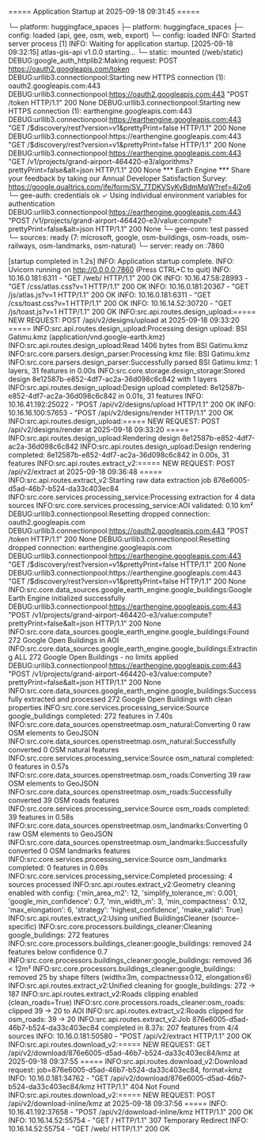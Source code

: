 ===== Application Startup at 2025-09-18 09:31:45 =====

└─ platform: huggingface_spaces
├─ platform: huggingface_spaces
├─ config: loaded (api, gee, osm, web, export)
└─ config: loaded
INFO:     Started server process [1]
INFO:     Waiting for application startup.
[2025-09-18 09:32:15] atlas-gis-api v1.0.0 starting...
└─ static: mounted (/web/static)
DEBUG:google_auth_httplib2:Making request: POST https://oauth2.googleapis.com/token
DEBUG:urllib3.connectionpool:Starting new HTTPS connection (1): oauth2.googleapis.com:443
DEBUG:urllib3.connectionpool:https://oauth2.googleapis.com:443 "POST /token HTTP/1.1" 200 None
DEBUG:urllib3.connectionpool:Starting new HTTPS connection (1): earthengine.googleapis.com:443
DEBUG:urllib3.connectionpool:https://earthengine.googleapis.com:443 "GET /$discovery/rest?version=v1&prettyPrint=false HTTP/1.1" 200 None
DEBUG:urllib3.connectionpool:https://earthengine.googleapis.com:443 "GET /$discovery/rest?version=v1&prettyPrint=false HTTP/1.1" 200 None
DEBUG:urllib3.connectionpool:https://earthengine.googleapis.com:443 "GET /v1/projects/grand-airport-464420-e3/algorithms?prettyPrint=false&alt=json HTTP/1.1" 200 None
*** Earth Engine *** Share your feedback by taking our Annual Developer Satisfaction Survey: https://google.qualtrics.com/jfe/form/SV_7TDKVSyKvBdmMqW?ref=4i2o6
└─ gee-auth: credentials ok
✓ Using individual environment variables for authentication
DEBUG:urllib3.connectionpool:https://earthengine.googleapis.com:443 "POST /v1/projects/grand-airport-464420-e3/value:compute?prettyPrint=false&alt=json HTTP/1.1" 200 None
└─ gee-conn: test passed
└─ sources: ready (7: microsoft, google, osm-buildings, osm-roads, osm-railways, osm-landmarks, osm-natural)
└─ server: ready on :7860

[startup completed in 1.2s]
INFO:     Application startup complete.
INFO:     Uvicorn running on http://0.0.0.0:7860 (Press CTRL+C to quit)
INFO:     10.16.0.181:6311 - "GET /web/ HTTP/1.1" 200 OK
INFO:     10.16.47.58:28993 - "GET /css/atlas.css?v=1 HTTP/1.1" 200 OK
INFO:     10.16.0.181:20367 - "GET /js/atlas.js?v=1 HTTP/1.1" 200 OK
INFO:     10.16.0.181:6311 - "GET /css/toast.css?v=1 HTTP/1.1" 200 OK
INFO:     10.16.14.52:30720 - "GET /js/toast.js?v=1 HTTP/1.1" 200 OK
INFO:src.api.routes.design_upload:===== NEW REQUEST: POST /api/v2/designs/upload at 2025-09-18 09:33:20 =====
INFO:src.api.routes.design_upload:Processing design upload: BSI Gatimu.kmz (application/vnd.google-earth.kmz)
INFO:src.api.routes.design_upload:Read 1406 bytes from BSI Gatimu.kmz
INFO:src.core.parsers.design_parser:Processing kmz file: BSI Gatimu.kmz
INFO:src.core.parsers.design_parser:Successfully parsed BSI Gatimu.kmz: 1 layers, 31 features in 0.00s
INFO:src.core.storage.design_storage:Stored design 8e12587b-e852-4df7-ac2a-36d098c6c842 with 1 layers
INFO:src.api.routes.design_upload:Design upload completed: 8e12587b-e852-4df7-ac2a-36d098c6c842 in 0.01s, 31 features
INFO:     10.16.41.192:25022 - "POST /api/v2/designs/upload HTTP/1.1" 200 OK
INFO:     10.16.16.100:57653 - "POST /api/v2/designs/render HTTP/1.1" 200 OK
INFO:src.api.routes.design_upload:===== NEW REQUEST: POST /api/v2/designs/render at 2025-09-18 09:33:20 =====
INFO:src.api.routes.design_upload:Rendering design 8e12587b-e852-4df7-ac2a-36d098c6c842
INFO:src.api.routes.design_upload:Design rendering completed: 8e12587b-e852-4df7-ac2a-36d098c6c842 in 0.00s, 31 features
INFO:src.api.routes.extract_v2:===== NEW REQUEST: POST /api/v2/extract at 2025-09-18 09:36:48 =====
INFO:src.api.routes.extract_v2:Starting raw data extraction job 876e6005-d5ad-46b7-b524-da33c403ec84
INFO:src.core.services.processing_service:Processing extraction for 4 data sources
INFO:src.core.services.processing_service:AOI validated: 0.10 km²
DEBUG:urllib3.connectionpool:Resetting dropped connection: oauth2.googleapis.com
DEBUG:urllib3.connectionpool:https://oauth2.googleapis.com:443 "POST /token HTTP/1.1" 200 None
DEBUG:urllib3.connectionpool:Resetting dropped connection: earthengine.googleapis.com
DEBUG:urllib3.connectionpool:https://earthengine.googleapis.com:443 "GET /$discovery/rest?version=v1&prettyPrint=false HTTP/1.1" 200 None
DEBUG:urllib3.connectionpool:https://earthengine.googleapis.com:443 "GET /$discovery/rest?version=v1&prettyPrint=false HTTP/1.1" 200 None
INFO:src.core.data_sources.google_earth_engine.google_buildings:Google Earth Engine initialized successfully
DEBUG:urllib3.connectionpool:https://earthengine.googleapis.com:443 "POST /v1/projects/grand-airport-464420-e3/value:compute?prettyPrint=false&alt=json HTTP/1.1" 200 None
INFO:src.core.data_sources.google_earth_engine.google_buildings:Found 272 Google Open Buildings in AOI
INFO:src.core.data_sources.google_earth_engine.google_buildings:Extracting ALL 272 Google Open Buildings - no limits applied
DEBUG:urllib3.connectionpool:https://earthengine.googleapis.com:443 "POST /v1/projects/grand-airport-464420-e3/value:compute?prettyPrint=false&alt=json HTTP/1.1" 200 None
INFO:src.core.data_sources.google_earth_engine.google_buildings:Successfully extracted and processed 272 Google Open Buildings with clean properties
INFO:src.core.services.processing_service:Source google_buildings completed: 272 features in 7.40s
INFO:src.core.data_sources.openstreetmap.osm_natural:Converting 0 raw OSM elements to GeoJSON
INFO:src.core.data_sources.openstreetmap.osm_natural:Successfully converted 0 OSM natural features
INFO:src.core.services.processing_service:Source osm_natural completed: 0 features in 0.57s
INFO:src.core.data_sources.openstreetmap.osm_roads:Converting 39 raw OSM elements to GeoJSON
INFO:src.core.data_sources.openstreetmap.osm_roads:Successfully converted 39 OSM roads features
INFO:src.core.services.processing_service:Source osm_roads completed: 39 features in 0.58s
INFO:src.core.data_sources.openstreetmap.osm_landmarks:Converting 0 raw OSM elements to GeoJSON
INFO:src.core.data_sources.openstreetmap.osm_landmarks:Successfully converted 0 OSM landmarks features
INFO:src.core.services.processing_service:Source osm_landmarks completed: 0 features in 0.69s
INFO:src.core.services.processing_service:Completed processing: 4 sources processed
INFO:src.api.routes.extract_v2:Geometry cleaning enabled with config: {'min_area_m2': 12, 'simplify_tolerance_m': 0.001, 'google_min_confidence': 0.7, 'min_width_m': 3, 'min_compactness': 0.12, 'max_elongation': 6, 'strategy': 'highest_confidence', 'make_valid': True}
INFO:src.api.routes.extract_v2:Using unified BuildingsCleaner (source-specific)
INFO:src.core.processors.buildings_cleaner:Cleaning google_buildings: 272 features
INFO:src.core.processors.buildings_cleaner:google_buildings: removed 24 features below confidence 0.7
INFO:src.core.processors.buildings_cleaner:google_buildings: removed 36 < 12m²
INFO:src.core.processors.buildings_cleaner:google_buildings: removed 25 by shape filters (width≥3m, compactness≥0.12, elongation≤6)
INFO:src.api.routes.extract_v2:Unified cleaning for google_buildings: 272 → 187
INFO:src.api.routes.extract_v2:Roads clipping enabled (clean_roads=True)
INFO:src.core.processors.roads_cleaner:osm_roads: clipped 39 → 20 to AOI
INFO:src.api.routes.extract_v2:Roads clipped for osm_roads: 39 → 20
INFO:src.api.routes.extract_v2:Job 876e6005-d5ad-46b7-b524-da33c403ec84 completed in 8.37s: 207 features from 4/4 sources
INFO:     10.16.0.181:50580 - "POST /api/v2/extract HTTP/1.1" 200 OK
INFO:src.api.routes.download_v2:===== NEW REQUEST: GET /api/v2/download/876e6005-d5ad-46b7-b524-da33c403ec84/kmz at 2025-09-18 09:37:55 =====
INFO:src.api.routes.download_v2:Download request: job=876e6005-d5ad-46b7-b524-da33c403ec84, format=kmz
INFO:     10.16.0.181:34762 - "GET /api/v2/download/876e6005-d5ad-46b7-b524-da33c403ec84/kmz HTTP/1.1" 404 Not Found
INFO:src.api.routes.download_v2:===== NEW REQUEST: POST /api/v2/download-inline/kmz at 2025-09-18 09:37:56 =====
INFO:     10.16.41.192:37658 - "POST /api/v2/download-inline/kmz HTTP/1.1" 200 OK
INFO:     10.16.14.52:55754 - "GET / HTTP/1.1" 307 Temporary Redirect
INFO:     10.16.14.52:55754 - "GET /web/ HTTP/1.1" 200 OK